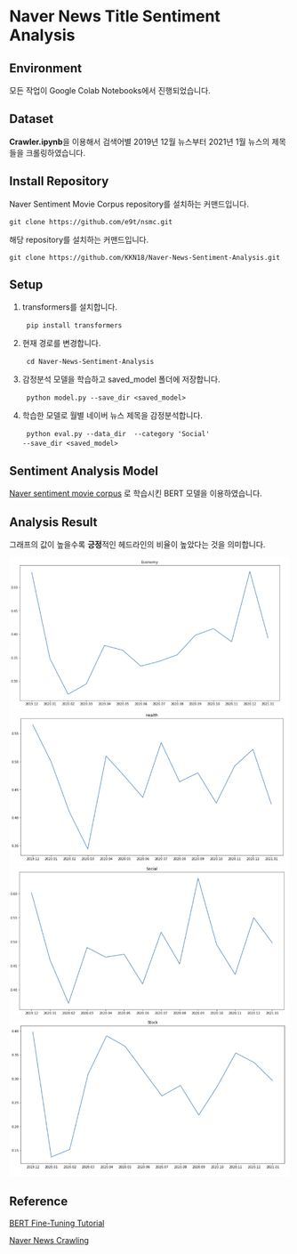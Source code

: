 # Naver News Title Sentiment Analysis

## Environment
모든 작업이 Google Colab Notebooks에서 진행되었습니다.

## Dataset
**Crawler.ipynb**을 이용해서 검색어별 2019년 12월 뉴스부터 2021년 1월 뉴스의 제목들을 크롤링하였습니다.

## Install Repository
Naver Sentiment Movie Corpus repository를 설치하는 커맨드입니다.

    git clone https://github.com/e9t/nsmc.git

해당 repository를 설치하는 커맨드입니다.

    git clone https://github.com/KKN18/Naver-News-Sentiment-Analysis.git
    
    
## Setup
    
1. transformers를 설치합니다.

      <code> pip install transformers</code>

2. 현재 경로를 변경합니다.

      <code> cd Naver-News-Sentiment-Analysis</code> 

3. 감정분석 모델을 학습하고 saved_model 폴더에 저장합니다.

      <code> python model.py --save_dir <saved_model></code>
 
4. 학습한 모델로 월별 네이버 뉴스 제목을 감정분석합니다.

      <code> python eval.py --data_dir <data> --category 'Social' --save_dir <saved_model></code>




## Sentiment Analysis Model
[Naver sentiment movie corpus](https://github.com/e9t/nsmc/) 로 학습시킨 BERT 모델을 이용하였습니다.

## Analysis Result
그래프의 값이 높을수록 **긍정**적인 헤드라인의 비율이 높았다는 것을 의미합니다.

![Economy](https://github.com/KKN18/Naver-News-Sentiment-Analysis/blob/main/result/Economy.PNG)
![Health](https://github.com/KKN18/Naver-News-Sentiment-Analysis/blob/main/result/Health.PNG)
![Social](https://github.com/KKN18/Naver-News-Sentiment-Analysis/blob/main/result/Social.PNG)
![Stock](https://github.com/KKN18/Naver-News-Sentiment-Analysis/blob/main/result/Stock.PNG)

## Reference
[BERT Fine-Tuning Tutorial](https://medium.com/@aniruddha.choudhury94/part-2-bert-fine-tuning-tutorial-with-pytorch-for-text-classification-on-the-corpus-of-linguistic-18057ce330e1)

[Naver News Crawling](https://bumcrush.tistory.com/116)
